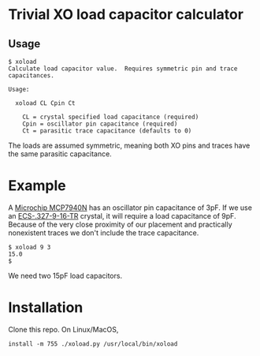 # Trivial XO load capacitor calculator

## Usage

```
$ xoload
Calculate load capacitor value.  Requires symmetric pin and trace capacitances.

Usage:

  xoload CL Cpin Ct

    CL = crystal specified load capacitance (required)
    Cpin = oscillator pin capacitance (required)
    Ct = parasitic trace capacitance (defaults to 0)
```

The loads are assumed symmetric, meaning both XO pins and traces have the same parasitic capacitance.

# Example

A [Microchip MCP7940N](https://www.microchip.com/en-us/product/mcp7940n) has an oscillator pin capacitance of 3pF.
If we use an [ECS-.327-9-16-TR](https://ecsxtal.com/products/crystals/surface-mount-crystals/ecs-327-9-16-tr/) crystal, it will require a load capacitance of 9pF.
Because of the very close proximity of our placement and practically nonexistent traces we don't include the trace capacitance.
```
$ xoload 9 3
15.0
$
```
We need two 15pF load capacitors.

# Installation

Clone this repo.
On Linux/MacOS,
```
install -m 755 ./xoload.py /usr/local/bin/xoload
```
